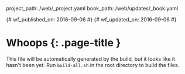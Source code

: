 project_path: /web/_project.yaml
book_path: /web/updates/_book.yaml

{# wf_published_on: 2016-09-06 #}
{# wf_updated_on: 2016-09-06 #}

# Whoops {: .page-title }

This file will be automatically generated by the build, but it looks like it
hasn't been yet. Run `build-all.sh` in the root directory to build the
files.

